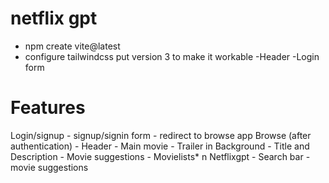 # netflix gpt

- npm create vite@latest
- configure tailwindcss put version 3 to    make it workable
-Header
-Login form




# Features

  Login/signup
    - signup/signin form
    - redirect to browse app
  Browse (after authentication)
    - Header
    - Main movie
      - Trailer in Background
      - Title and Description
      - Movie suggestions
        - Movielists* n
   Netflixgpt
    - Search bar
    - movie suggestions     

